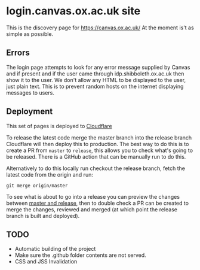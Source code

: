 # login.canvas.ox.ac.uk site

This is the discovery page for https://canvas.ox.ac.uk/ At the moment is't as 
simple as possible.

## Errors

The login page attempts to look for any error message supplied by Canvas and
if present and if the user came through idp.shibboleth.ox.ac.uk then show it
to the user. We don't allow any HTML to be displayed to the user, just plain
text. This is to prevent random hosts on the internet displaying messages
to users.

## Deployment

This set of pages is deployed to [Cloudflare](https://dash.cloudflare.com/1adb0f307cf4b14f583113668c4cd5fa/pages/view/login-canvas-ox-ac-uk)

To release the latest code merge the master branch into the release branch Cloudflare will then deploy this to production.
The best way to do this is to create a PR from `master` to `release`, this allows you to check what's going to be released.
There is a GitHub action that can be manually run to do this.

Alternatively to do this locally run checkout the release branch, fetch the latest code from the origin and run:
```shell
git merge origin/master
```

To see what is about to go into a release you can preview the changes between [master and release](https://github.com/oxctl/login.canvas.ox.ac.uk/compare/release...master), then to double check a PR can be created to merge the changes, reviewed and merged (at which point the release branch is built and deployed).

## TODO

 * Automatic building of the project
 * Make sure the .github folder contents are not served.
 * CSS and JSS Invalidation

